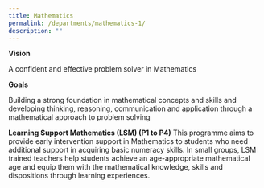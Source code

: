 ```yaml
---
title: Mathematics
permalink: /departments/mathematics-1/
description: ""
---
```

**Vision**

A confident and effective problem solver in Mathematics

**Goals**

Building a strong foundation in mathematical concepts and skills and developing thinking, reasoning, communication and application through a mathematical approach to problem solving

**Learning Support Mathematics (LSM) (P1 to P4)**
This programme aims to provide early intervention support in Mathematics to students who need additional support in acquiring basic numeracy skills. In small groups, LSM trained teachers help students achieve an age-appropriate mathematical age and equip them with the mathematical knowledge, skills and dispositions through learning experiences. 


